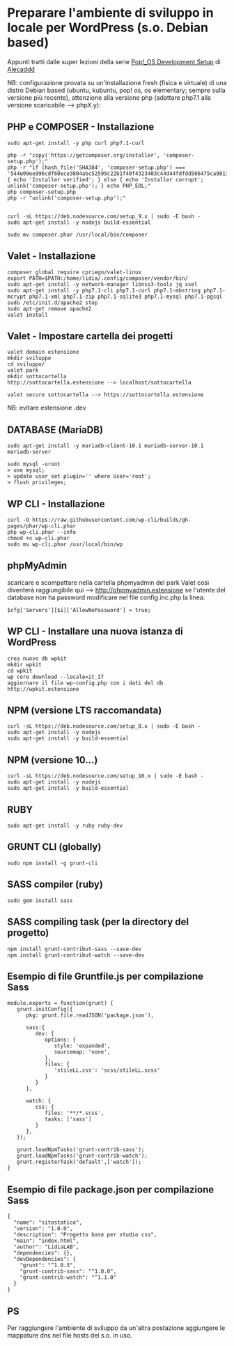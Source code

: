 # Preparare l'ambiente di sviluppo in locale per WordPress (s.o. Debian based)

Appunti tratti dalle super lezioni della serie [Pop!_OS Development Setup](https://www.youtube.com/watch?v=zu42YzJ8_OM&list=PLriKzYyLb28l4vbFOrb0wIr11Iguj4Ur1 "Pop!_OS Development Setup") di [Alecaddd](https://github.com/Alecaddd)

NB: configurazione provata su un'installazione fresh (fisica e virtuale) di una distro Debian based (ubuntu, kubuntu, pop! os, os elementary; sempre sulla versione più recente), attenzione alla versione php (adattare php7.1 alla versione scaricabile --> phpX.y):

## PHP e COMPOSER - Installazione
```
sudo apt-get install -y php curl php7.1-curl

php -r "copy('https://getcomposer.org/installer', 'composer-setup.php');"
php -r "if (hash_file('SHA384', 'composer-setup.php') === '544e09ee996cdf60ece3804abc52599c22b1f40f4323403c44d44fdfdd586475ca9813a858088ffbc1f233e9b180f061') { echo 'Installer verified'; } else { echo 'Installer corrupt'; unlink('composer-setup.php'); } echo PHP_EOL;"
php composer-setup.php
php -r "unlink('composer-setup.php');"


curl -sL https://deb.nodesource.com/setup_9.x | sudo -E bash -
sudo apt-get install -y nodejs build-essential

sudo mv composer.phar /usr/local/bin/composer
```
## Valet - Installazione
```
composer global require cpriego/valet-linux
export PATH=$PATH:/home/lidia/.config/composer/vendor/bin/
sudo apt-get install -y network-manager libnss3-tools jq xsel
sudo apt-get install -y php7.1-cli php7.1-curl php7.1-mbstring php7.1-mcrypt php7.1-xml php7.1-zip php7.1-sqlite3 php7.1-mysql php7.1-pgsql
sudo /etc/init.d/apache2 stop
sudo apt-get remove apache2
valet install
```
## Valet - Impostare cartella dei progetti
```
valet domain estensione
mkdir sviluppo
cd sviluppo/
valet park
mkdir sottocartella
http://sottocartella.estensione --> localhost/sottocartella

valet secure sottocartella --> https://sottocartella.estensione
```
NB: evitare estensione .dev

## DATABASE (MariaDB)
```
sudo apt-get install -y mariadb-client-10.1 mariadb-server-10.1 mariadb-server
 
sudo mysql -uroot
> use mysql;
> update user set plugin='' where User='root';
> flush privileges;
```
## WP CLI - Installazione
```
curl -O https://raw.githubusercontent.com/wp-cli/builds/gh-pages/phar/wp-cli.phar
php wp-cli.phar --info
chmod +x wp-cli.phar
sudo mv wp-cli.phar /usr/local/bin/wp

```
## phpMyAdmin
scaricare e scompattare nella cartella phpmyadmin del park Valet così diventerà raggiungibile qui --> http://phpmyadmin.estensione
se l'utente del database non ha password modificare nel file config.inc.php la linea:
```
$cfg['Servers'][$i]['AllowNoPassword'] = true;
```
## WP CLI - Installare una nuova istanza di WordPress
```
crea nuovo db wpkit
mkdir wpkit
cd wpkit
wp core download --locale=it_IT
aggiornare il file wp-config.php con i dati del db
http://wpkit.estensione
```
## NPM (versione LTS raccomandata)
```
curl -sL https://deb.nodesource.com/setup_8.x | sudo -E bash -
sudo apt-get install -y nodejs
sudo apt-get install -y build-essential
```
## NPM (versione 10...)
```
curl -sL https://deb.nodesource.com/setup_10.x | sudo -E bash -
sudo apt-get install -y nodejs
sudo apt-get install -y build-essential
```
## RUBY
```
sudo apt-get install -y ruby ruby-dev
```
## GRUNT CLI (globally)
```
sudo npm install -g grunt-cli
```
## SASS compiler (ruby)
```
sudo gem install sass
```
## SASS compiling task (per la directory del progetto)
```
npm install grunt-contribut-sass --save-dev
npm install grunt-contribut-watch --save-dev
```
## Esempio di file Gruntfile.js per compilazione Sass 
```
module.exports = function(grunt) {
   grunt.initConfig({
      pkg: grunt.file.readJSON('package.json'),

      sass:{
         dev: {
            options: {
               style: 'expanded',
               sourcemap: 'none',
            },
            files: {
               'stileLL.css': 'scss/stileLL.scss'
            }
         }
      },

      watch: {
         css: {
            files: '**/*.scss',
            tasks: ['sass']
         }
      },
   });

   grunt.loadNpmTasks('grunt-contrib-sass');
   grunt.loadNpmTasks('grunt-contrib-watch');
   grunt.registerTask('default',['watch']);
}
```
## Esempio di file package.json per compilazione Sass 
```
{
  "name": "sitostatico",
  "version": "1.0.0",
  "description": "Progetto base per studio css",
  "main": "index.html",
  "author": "LidiaLAB",
  "dependencies": {},
  "devDependencies": {
    "grunt": "^1.0.3",
    "grunt-contrib-sass": "^1.0.0",
    "grunt-contrib-watch": "^1.1.0"
  }
}
```
## PS
Per raggiungere l'ambiente di sviluppo da un'altra postazione aggiungere le mappature dns nel file hosts del s.o. in uso.
